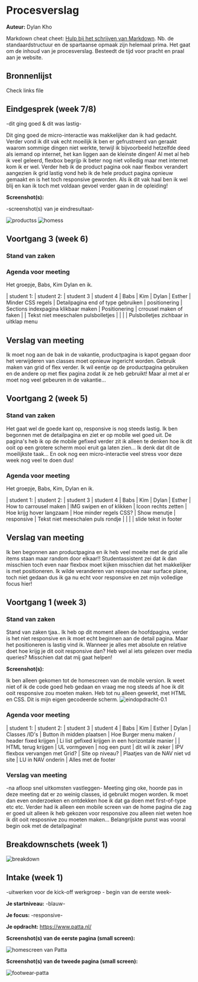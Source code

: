 # Procesverslag
**Auteur:** Dylan Kho

Markdown cheat cheet: [Hulp bij het schrijven van Markdown](https://github.com/adam-p/markdown-here/wiki/Markdown-Cheatsheet). Nb. de standaardstructuur en de spartaanse opmaak zijn helemaal prima. Het gaat om de inhoud van je procesverslag. Besteedt de tijd voor pracht en praal aan je website.



## Bronnenlijst
Check links file

## Eindgesprek (week 7/8)

-dit ging goed & dit was lastig-

Dit ging goed de micro-interactie was makkelijker dan ik had gedacht. Verder vond ik dit vak echt moeilijk ik ben er gefrustreerd van geraakt waarom sommige dingen niet werkte, terwijl ik bijvoorbeeld hetzelfde deed als iemand op internet, het kan liggen aan de kleinste dingen! Al met al heb ik veel geleerd, flexbox begrijp ik beter nog niet volledig maar met internet kom ik er wel. Verder heb ik de product pagina ook naar flexbox verandert aangezien ik grid lastig vond heb ik de hele product pagina opnieuw gemaakt en is het toch responsive geworden. Als ik dit vak haal ben ik wel blij en kan ik toch met voldaan gevoel verder gaan in de opleiding! 

**Screenshot(s):**

-screenshot(s) van je eindresultaat-

![productss](images/images/productss.png)
![homess](images/images/homess.png)



## Voortgang 3 (week 6)

### Stand van zaken

### Agenda voor meeting

Het groepje, Babs, Kim Dylan en ik.

| student 1: | student 2: | student 3 | student 4 | Babs | Kim | Dylan | Esther | Minder CSS regels | Detailpagina end of type gebruiken | positionering | Sections indexpagina klikbaar maken | Positionering | crrousel maken of faken | | Tekst niet meeschalen pulsbolletjes | | | | Pulsbolletjes zichbaar in uitklap menu

## Verslag van meeting

Ik moet nog aan de bak in de vakantie, productpagina is kapot gegaan door het verwijderen van classes moet opnieuw ingericht worden. Gebruik maken van grid of flex verder. Ik wil eentje op de productpagina gebruiken en de andere op met flex pagina zodat ik ze heb gebruikt! Maar al met al er moet nog veel gebeuren in de vakantie... 


## Voortgang 2 (week 5)

### Stand van zaken
Het gaat wel de goede kant op, responsive is nog steeds lastig. Ik ben begonnen met de detailpagina en ziet er op mobile wel goed uit. De pagina's heb ik op de mobile gefixed verder zit ik alleen te denken hoe ik dit ooit op een grotere scherm mooi eruit ga laten zien... Ik denk dat dit de moeilijkste taak... En ook nog een micro-interactie veel stress voor deze week nog veel te doen dus!


### Agenda voor meeting
Het groepje, Babs, Kim, Dylan en ik.

| student 1: | student 2: | student 3 | student 4 | Babs | Kim | Dylan | Esther | How to carrousel maken | IMG swipen en of klikken | Icoon rechts zetten | Hoe krijg hover langzaam | Hoe minder regels CSS? | Show menutje | responsive | Tekst niet meeschalen puls rondje | | | | slide tekst in footer

## Verslag van meeting
Ik ben begonnen aan productpagina en ik heb veel moeite met de grid alle items staan maar random door elkaar!! Studentassistent zei dat ik dan misschien toch even naar flexbox moet kijken misschien dat het makkelijker is met positioneren. Ik wilde veranderen van resposive naar surface plane, toch niet gedaan dus ik ga nu echt voor responsive en zet mijn volledige focus hier!


## Voortgang 1 (week 3)

### Stand van zaken

Stand van zaken tjaa.. Ik heb op dit moment alleen de hoofdpagina, verder is het niet responsive en ik moet echt beginnen aan de detail pagina. Maar het positioneren is lastig vind ik. Wanneer je alles met absolute en relative doet hoe krijg je dit ooit responsive dan? Heb wel al iets gelezen over media queries? Misschien dat dat mij gaat helpen!

**Screenshot(s):**

Ik ben alleen gekomen tot de homescreen van de mobile version.
Ik weet niet of ik de code goed heb gedaan en vraag me nog steeds af 
hoe ik dit ooit responsive zou moeten maken. Heb tot nu alleen gewerkt,
met HTML en CSS. Dit is mijn eigen gecodeerde scherm. 
![eindopdracht-0.1](images/eindopdracht-0.1.png)

### Agenda voor meeting

| student 1: | student 2: | student 3 | student 4
| Babs | Kim | Esther | Dylan
| Classes /ID's | Button ih midden plaatsen | Hoe Burger menu maken / header fixed krijgen | Li list gefixed krijgen in een horizontale manier |
| HTML terug krijgen | UL vormgeven | nog een punt | dit wil ik zeker | IPV flexbox vervangen met Grid? | Site op niveau? | Plaatjes van de NAV niet vd site | LU in NAV onderin | Alles met de footer

### Verslag van meeting

-na afloop snel uitkomsten vastleggen-
Meeting ging oke, hoorde pas in deze meeting dat er zo weinig classes, id gebruikt mogen worden. Ik moet dan even onderzoeken en ontdekken hoe ik dat ga doen met first-of-type etc etc. Verder had ik alleen een mobile screen van de home pagina die zag er goed uit alleen ik heb gekozen voor  responsive zou alleen niet weten hoe ik dit ooit resposnive zou moeten maken... Belangrijskte punst was vooral begin ook met de detailpagina!


## Breakdownschets (week 1)

![breakdown](images/breakdown.jpg)


## Intake (week 1)
-uitwerken voor de kick-off werkgroep - begin van de eerste week-

**Je startniveau:** -blauw-

**Je focus:** -responsive-

**Je opdracht:** https://www.patta.nl/

**Screenshot(s) van de eerste pagina (small screen):**

![homescreen van Patta](images/homscreen-patta.PNG)

**Screenshot(s) van de tweede pagina (small screen):**

![footwear-patta](images/footwear-patta.PNG)
